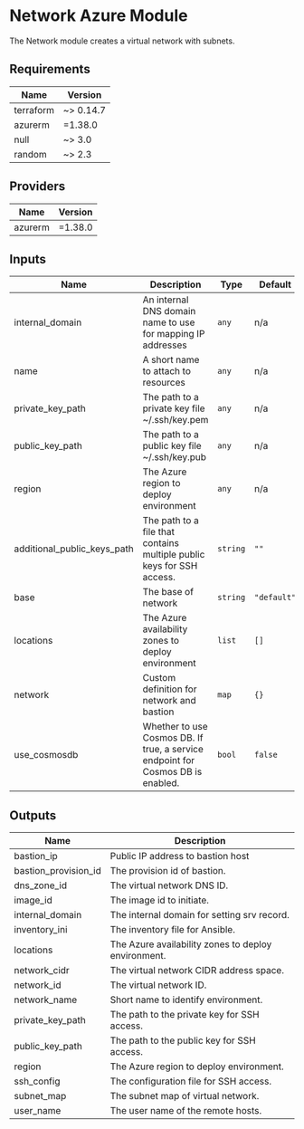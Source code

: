 # Network Azure Module

The Network module creates a virtual network with subnets.

<!-- BEGINNING OF PRE-COMMIT-TERRAFORM DOCS HOOK -->
## Requirements

| Name | Version |
|------|---------|
| terraform | ~> 0.14.7 |
| azurerm | =1.38.0 |
| null | ~> 3.0 |
| random | ~> 2.3 |

## Providers

| Name | Version |
|------|---------|
| azurerm | =1.38.0 |

## Inputs

| Name | Description | Type | Default | Required |
|------|-------------|------|---------|:--------:|
| internal_domain | An internal DNS domain name to use for mapping IP addresses | `any` | n/a | yes |
| name | A short name to attach to resources | `any` | n/a | yes |
| private_key_path | The path to a private key file ~/.ssh/key.pem | `any` | n/a | yes |
| public_key_path | The path to a public key file ~/.ssh/key.pub | `any` | n/a | yes |
| region | The Azure region to deploy environment | `any` | n/a | yes |
| additional_public_keys_path | The path to a file that contains multiple public keys for SSH access. | `string` | `""` | no |
| base | The base of network | `string` | `"default"` | no |
| locations | The Azure availability zones to deploy environment | `list` | `[]` | no |
| network | Custom definition for network and bastion | `map` | `{}` | no |
| use_cosmosdb | Whether to use Cosmos DB. If true, a service endpoint for Cosmos DB is enabled. | `bool` | `false` | no |

## Outputs

| Name | Description |
|------|-------------|
| bastion_ip | Public IP address to bastion host |
| bastion_provision_id | The provision id of bastion. |
| dns_zone_id | The virtual network DNS ID. |
| image_id | The image id to initiate. |
| internal_domain | The internal domain for setting srv record. |
| inventory_ini | The inventory file for Ansible. |
| locations | The Azure availability zones to deploy environment. |
| network_cidr | The virtual network CIDR address space. |
| network_id | The virtual network ID. |
| network_name | Short name to identify environment. |
| private_key_path | The path to the private key for SSH access. |
| public_key_path | The path to the public key for SSH access. |
| region | The Azure region to deploy environment. |
| ssh_config | The configuration file for SSH access. |
| subnet_map | The subnet map of virtual network. |
| user_name | The user name of the remote hosts. |

<!-- END OF PRE-COMMIT-TERRAFORM DOCS HOOK -->

